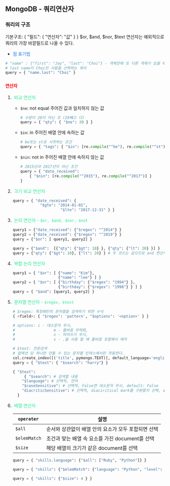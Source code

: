 ## MongoDB - 쿼리연산자

### 쿼리의 구조

기본구조: { "필드": { "연산자": "값" } }
$or, $and, $nor, $text 연산자는 예외적으로 쿼리의 가장 바깥필드로 나올 수 있다.

- <span style="color: #1E7CE7">점 표기법</span>

```python
# "name" : {"first": "Jay", "last": "Choi"} - 객체안에 또 다른 객체가 있을 때
# last name이 Choi인 사람을 선택하는 쿼리
query = { "name.last": "Choi" }
```

### <span style="color: red">`연산자`</span>

1. <span style="color: #1FEA94"> 비교 연산자 </span>

   - `$ne`: not equal 주어진 값과 일치하지 않는 값

     ```python
     # 수량이 20이 아닌 조 (20빼고 다)
     query = { "qty": { "$ne": 20 } }
     ```

   - `$in`: in 주어진 배열 안에 속하는 값

     ```python
     # be또는 st로 시작하는 조건
     query = { "tags": { "$in": [re.compile("^be"), re.compile("^st")] } }
     ```

   - `$nin`: not in 주어진 배열 안에 속하지 않는 값

     ```python
     # 2015년과 2017년이 아닌 조건
     query = { "date_received": 
         { "$nin": [re.compile("^2015"), re.compile("^2017")] }
     } 
     ```

2. <span style="color: #1FEA94"> 크기 비교 연산자 </span>

   ```python
   query = { "date_received": {
               "$gte": "2014-01-01", 
     					"$lte": "2017-12-31" } }
   ```

3. <span style="color: #1FEA94"> 논리 연산자 - `$or, $and, $nor, $not`  </span>

   ```python
   query1 = {"date_received": {"$regex": "^2014"} }
   query2 = {"date_received": {"$regex": "^2019"} }
   query = {"$or": [ query1, query2] }
   
   query = {"$and":  [{"qty": {"$gt": 10} }, {"qty": {"lt": 20} }] }
   query = {"qty": {"$gt": 10}, {"lt": 20} } # 두 코드는 같으므로 and 연산자는 잘 쓰이지 않는다.
   ```

4. <span style="color: #1FEA94"> 복합 논리 연산자 </span>

   ```python
   query1 = { "$or": [ {"name": "Kim"}, 
                       {"name": "lee"} ] }
   query2 = { "$or": [ {"birthday": {"$regex": "1994"} },
                       {"birthday": {"$regex": "1998"} } ] }
   query = { "$and": [query1, query2] }
   ```

5. <span style="color: #1FEA94"> 문자열 연산자 - `$regex, $text` </span>

   ```python
   # $regex: 특정패턴의 문자열을 검색하기 위한 수식
   { <field>: { "$regex": 'pattern', "$options": '<option>' } }
   
   # options: i - 대소문자 무시, 
   #  				 m - 줄바꿈 무력화, 
   # 				 x - 띄어쓰기 무시, 
   # 				 s - .을 사용 할 때 줄바꿈 포함해서 매치
   ```

   

   ```python
   # $text: 전문검색
   # 컬렉션 당 하나만 만들 수 있는 문자열 인덱스에서만 작동한다.
   col.create_index([('title', pymongo.TEXT)], default_language='english')
   query = { "$text": { "$search": "harry"} }
   
   { "$text": 
    	{ "$search": # 검색할 내용
       "$language": # 선택적, 언어
       "$caseSensitive": # 선택적, False면 대소문자 무시, default: False
       "diacriticSensitive": # 선택적, diaciritical mark를 구분할지 선택, default: False } 
     }
   ```

6. <span style="color: #1FEA94"> 배열 연산자 </span>

   | `operater`   | 설명                                                |
   | ------------ | --------------------------------------------------- |
   | `$all`       | 순서와 상관없이 배열 안의 요소가 모두 포함되면 선택 |
   | `$elemMatch` | 조건과 맞는 배열 속 요소를 가진 document를 선택     |
   | `$size`      | 해당 배열의 크기가 같은 document를 선택             |

   ```python
   query = { "skills.language": {"$all": ["Ruby", "Python"]} }
   
   query = { "skills": {"$elemMatch": {"language": "Python", "level": 3} } }
   
   query = { "skills": {"$size": 4 } }
   ```

   

